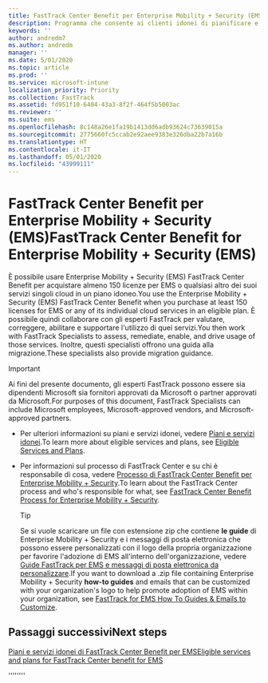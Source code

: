 ```yaml
---
title: FastTrack Center Benefit per Enterprise Mobility + Security (EMS)
description: Programma che consente ai clienti idonei di pianificare e distribuire Intune e Azure Active Directory Premium
keywords: ''
author: andredm7
ms.author: andredm
manager: ''
ms.date: 5/01/2020
ms.topic: article
ms.prod: ''
ms.service: microsoft-intune
localization_priority: Priority
ms.collection: FastTrack
ms.assetid: fd951f10-6404-43a3-8f2f-464f5b5003ac
ms.reviewer: ''
ms.suite: ems
ms.openlocfilehash: 8c148a26e1fa19b1413dd6adb93624c73639015a
ms.sourcegitcommit: 2775660fc5ccab2e92aee9383e326dba22b7a16b
ms.translationtype: HT
ms.contentlocale: it-IT
ms.lasthandoff: 05/01/2020
ms.locfileid: "43999111"
---
```

# <a name="fasttrack-center-benefit-for-enterprise-mobility--security-ems"></a><span data-ttu-id="4cc64-103">FastTrack Center Benefit per Enterprise Mobility + Security (EMS)</span><span class="sxs-lookup"><span data-stu-id="4cc64-103">FastTrack Center Benefit for Enterprise Mobility + Security (EMS)</span></span>

<span data-ttu-id="4cc64-104">È possibile usare Enterprise Mobility + Security (EMS) FastTrack Center Benefit per acquistare almeno 150 licenze per EMS o qualsiasi altro dei suoi servizi singoli cloud in un piano idoneo.</span><span class="sxs-lookup"><span data-stu-id="4cc64-104">You use the Enterprise Mobility + Security (EMS) FastTrack Center Benefit when you purchase at least 150 licenses for EMS or any of its individual cloud services in an eligible plan.</span></span> <span data-ttu-id="4cc64-105">È possibile quindi collaborare con gli esperti FastTrack per valutare, correggere, abilitare e supportare l'utilizzo di quei servizi.</span><span class="sxs-lookup"><span data-stu-id="4cc64-105">You then work with FastTrack Specialists to assess, remediate, enable, and drive usage of those services.</span></span> <span data-ttu-id="4cc64-106">Inoltre, questi specialisti offrono una guida alla migrazione.</span><span class="sxs-lookup"><span data-stu-id="4cc64-106">These specialists also provide migration guidance.</span></span> 

> [!IMPORTANT]
> <span data-ttu-id="4cc64-107">Ai fini del presente documento, gli esperti FastTrack possono essere sia dipendenti Microsoft sia fornitori approvati da Microsoft o partner approvati da Microsoft.</span><span class="sxs-lookup"><span data-stu-id="4cc64-107">For purposes of this document, FastTrack Specialists can include Microsoft employees, Microsoft-approved vendors, and Microsoft-approved partners.</span></span>

- <span data-ttu-id="4cc64-108">Per ulteriori informazioni su piani e servizi idonei, vedere [Piani e servizi idonei](M365-eligible-services-and-plans.md).</span><span class="sxs-lookup"><span data-stu-id="4cc64-108">To learn more about eligible services and plans, see [Eligible Services and Plans](M365-eligible-services-and-plans.md).</span></span>

- <span data-ttu-id="4cc64-109">Per informazioni sul processo di FastTrack Center e su chi è responsabile di cosa, vedere [Processo di FastTrack Center Benefit per Enterprise Mobility + Security](EMS-fasttrack-process.md).</span><span class="sxs-lookup"><span data-stu-id="4cc64-109">To learn about the FastTrack Center process and who's responsible for what, see [FastTrack Center Benefit Process for Enterprise Mobility + Security](EMS-fasttrack-process.md).</span></span>

    > [!TIP]
    > <span data-ttu-id="4cc64-110">Se si vuole scaricare un file con estensione zip che contiene **le guide** di Enterprise Mobility + Security e i messaggi di posta elettronica che possono essere personalizzati con il logo della propria organizzazione per favorire l'adozione di EMS all'interno dell'organizzazione, vedere [Guide FastTrack per EMS e messaggi di posta elettronica da personalizzare](https://gallery.technet.microsoft.com/FastTrack-for-EMS-How-To-f170da4c).</span><span class="sxs-lookup"><span data-stu-id="4cc64-110">If you want to download a .zip file containing Enterprise Mobility + Security **how-to guides** and emails that can be customized with your organization's logo to help promote adoption of EMS within your organization, see [FastTrack for EMS How To Guides & Emails to Customize](https://gallery.technet.microsoft.com/FastTrack-for-EMS-How-To-f170da4c).</span></span>

## <a name="next-steps"></a><span data-ttu-id="4cc64-111">Passaggi successivi</span><span class="sxs-lookup"><span data-stu-id="4cc64-111">Next steps</span></span>

[<span data-ttu-id="4cc64-112">Piani e servizi idonei di FastTrack Center Benefit per EMS</span><span class="sxs-lookup"><span data-stu-id="4cc64-112">Eligible services and plans for FastTrack Center benefit for EMS</span></span>](M365-eligible-services-and-plans.md)

<span data-ttu-id="4cc64-113">''''</span><span class="sxs-lookup"><span data-stu-id="4cc64-113">''''</span></span>